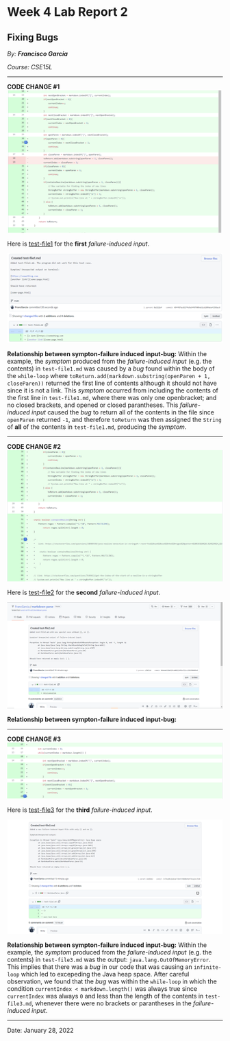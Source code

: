 # Week 4 Lab Report 2

## Fixing Bugs

*By: **Francisco Garcia***

*Course: CSE15L*

---
**CODE CHANGE #1**
![Image](bugfix1.png)

Here is [test-file1](https://github.com/FrancGarcia/markdown-parse/blob/main/test-file1.md) for the **first** *failure-induced input*.

![Image](test1.png)

**Relationship between sympton-failure induced input-bug:**
Within the example, the *symptom* produced from the *failure-induced input* (e.g. the contents) in `test-file1.md` was caused by a *bug* found within the body of the `while-loop` where `toReturn.add(markdown.substring(openParen + 1, closeParen))` returned the first line of contents although it should not have since it is not a link. This *symptom* occurred from including the contents of the first line in `test-file1.md`, where there was only one openbracket; and no closed brackets, and opened or closed parantheses. This *failure-induced input* caused the *bug* to return all of the contents in the file since `openParen` returned `-1`, and therefore `toReturn` was then assigned the `String` of **all** of the contents in `test-file1.md`, producing the *symptom*.

---

**CODE CHANGE #2**
![Image](bugfix2.png)

Here is [test-file2](https://github.com/FrancGarcia/markdown-parse/blob/main/test-file2.md) for the **second** *failure-induced input*.

![Image](test2.png)

**Relationship between sympton-failure induced input-bug:**

---

**CODE CHANGE #3**
![Image](bugfix3.png)

Here is [test-file3](https://github.com/FrancGarcia/markdown-parse/blob/main/test-file3.md) for the **third** *failure-induced input*.

![Image](test3.png)

**Relationship between sympton-failure induced input-bug:**
Within the example, the *symptom* produced from the *failure-induced input* (e.g. the contents) in `test-file3.md` was the output: `java.lang.OutOfMemoryError`. This implies that there was a *bug* in our code that was causing an `infinite-loop` which led to excepeding the Java heap space. After careful observation, we found that the *bug* was within the `while-loop` in which the condition `currentIndex < markdown.length()` was always true since `currentIndex` was always `0` and less than the length of the contents in `test-file3.md`, whenever there were no brackets or parantheses in the *failure-induced input*.

---

Date: January 28, 2022
